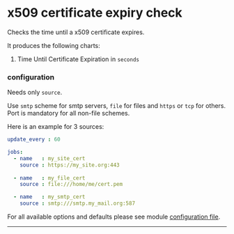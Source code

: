# x509 certificate expiry check

Checks the time until a x509 certificate expires.

It produces the following charts:

1. Time Until Certificate Expiration in `seconds`
 
### configuration

Needs only `source`.

Use `smtp` scheme for smtp servers, `file` for files and `https` or `tcp` for others.
Port is mandatory for all non-file schemes.

Here is an example for 3 sources:

```yaml
update_every : 60

jobs:
  - name   : my_site_cert
    source : https://my_site.org:443
    
  - name   : my_file_cert
    source : file:///home/me/cert.pem

  - name   : my_smtp_cert
    source : smtp:///smtp.my_mail.org:587
```

For all available options and defaults please see module [configuration file](https://github.com/netdata/go.d.plugin/blob/master/config/go.d/x509check.conf).
___


